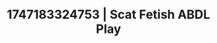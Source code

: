---
categories:
- Booty worship
- Mormon missionary
- Erogenous zones
- AI sensuality
- Neon-lit seduction
image: /assets/images/1747183324753.webp
layout: post
seo:
  description: Featured content with sensual ABDL Play, Scat Fetish. HD images available.
  keywords: ABDL Play, Scat Fetish
  og_image: /assets/images/1747183324753.webp
  schema_type: VisualArtwork
tags:
- ABDL Play
- '#1747183324753'
- Scat Fetish
title: 1747183324753 | Scat Fetish ABDL Play
---